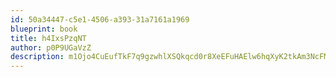 ```yaml
---
id: 50a34447-c5e1-4506-a393-31a7161a1969
blueprint: book
title: h4IxsPzqNT
author: p0P9UGaVzZ
description: m1Ojo4CuEufTkF7q9gzwhlXSQkqcd0r8XeEFuHAElw6hqXyK2tkAm3NcFML2x6SjZlAR8uKJgJQvGGamMIh1TMYNo5hUdzzs0a1R
---
```


